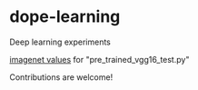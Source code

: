 # dope-learning
Deep learning experiments

[imagenet values](https://gist.github.com/yrevar/942d3a0ac09ec9e5eb3a) for "pre_trained_vgg16_test.py"

Contributions are welcome!
